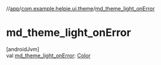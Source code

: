 //[app](../../index.md)/[com.example.helpie.ui.theme](index.md)/[md_theme_light_onError](md_theme_light_on-error.md)

# md_theme_light_onError

[androidJvm]\
val [md_theme_light_onError](md_theme_light_on-error.md): [Color](https://developer.android.com/reference/kotlin/androidx/compose/ui/graphics/Color.html)
